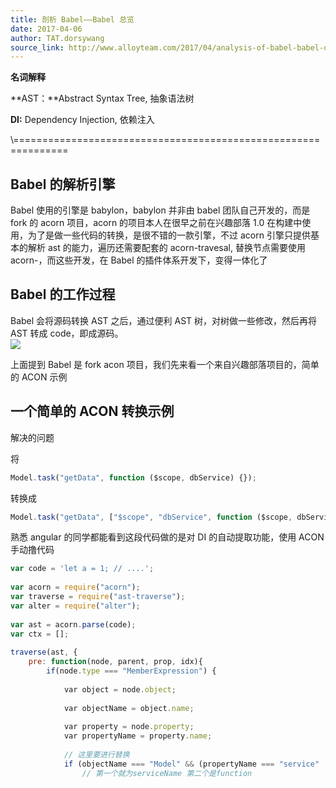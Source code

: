 ```yaml
---
title: 剖析 Babel——Babel 总览
date: 2017-04-06
author: TAT.dorsywang
source_link: http://www.alloyteam.com/2017/04/analysis-of-babel-babel-overview/
---
```


<!-- {% raw %} - for jekyll -->

**名词解释**

**AST：**Abstract Syntax Tree, 抽象语法树

**DI:** Dependency Injection, 依赖注入

\\===============================================================

## Babel 的解析引擎

Babel 使用的引擎是 babylon，babylon 并非由 babel 团队自己开发的，而是 fork 的 acorn 项目，acorn 的项目本人在很早之前在兴趣部落 1.0 在构建中使用，为了是做一些代码的转换，是很不错的一款引擎，不过 acorn 引擎只提供基本的解析 ast 的能力，遍历还需要配套的 acorn-travesal, 替换节点需要使用 acorn-，而这些开发，在 Babel 的插件体系开发下，变得一体化了

## Babel 的工作过程

Babel 会将源码转换 AST 之后，通过便利 AST 树，对树做一些修改，然后再将 AST 转成 code，即成源码。  
![](http://www.alloyteam.com/wp-content/uploads/2017/04/1490858489_75_w920_h326.png)

上面提到 Babel 是 fork acon 项目，我们先来看一个来自兴趣部落项目的，简单的 ACON 示例

## 一个简单的 ACON 转换示例

解决的问题

将

```javascript
Model.task("getData", function ($scope, dbService) {});
```

转换成

```javascript
Model.task("getData", ["$scope", "dbService", function ($scope, dbService) {}]);
```

熟悉 angular 的同学都能看到这段代码做的是对 DI 的自动提取功能，使用 ACON 手动撸代码

```javascript
var code = 'let a = 1; // ....';
 
var acorn = require("acorn");
var traverse = require("ast-traverse");
var alter = require("alter");
 
var ast = acorn.parse(code);
var ctx = [];
 
traverse(ast, {
    pre: function(node, parent, prop, idx){
        if(node.type === "MemberExpression") {
 
            var object = node.object;
 
            var objectName = object.name;
 
            var property = node.property;
            var propertyName = property.name;
 
            // 这里要进行替换
            if (objectName === "Model" && (propertyName === "service" || propertyName === "task")) {
                // 第一个就为serviceName 第二个是function
                
```


<!-- {% endraw %} - for jekyll -->